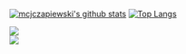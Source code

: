 [![mcjczapiewski's github stats](https://github-readme-stats.vercel.app/api?username=mcjczapiewski&count_private=true&show_icons=true&theme=dracula)](https://github.com/anuraghazra/github-readme-stats)
[![Top Langs](https://github-readme-stats.vercel.app/api/top-langs/?username=mcjczapiewski&layout=compact&theme=dracula&card_width=445)](https://github.com/anuraghazra/github-readme-stats)


<a href ="https://github.com/anuraghazra/github-readme-stats">
  <img align="center" src="https://github-readme-stats.vercel.app/api?username=mcjczapiewski&count_private=true&show_icons=true&theme=dracula"  />
</a>
<br  />
<a href ="https://github.com/anuraghazra/github-readme-stats">
  <img align="center" src="https://github-readme-stats.vercel.app/api/top-langs/?username=mcjczapiewski&layout=compact&theme=dracula&card_width=445"  />
</a>
